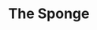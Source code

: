 ---
title: 'The Sponge'
taxonomy:
    category:
        - episode
episode: 9 
pc: 709         
written: Peter Mehlman |
directed: Andy Ackerman
aired: December 7, 1995
imdb: 
wiki: 
---